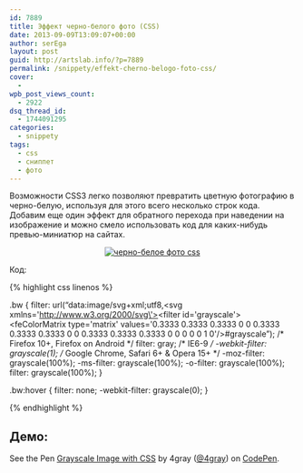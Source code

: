 ```yaml
---
id: 7889
title: Эффект черно-белого фото (CSS)
date: 2013-09-09T13:09:07+00:00
author: serEga
layout: post
guid: http://artslab.info/?p=7889
permalink: /snippety/effekt-cherno-belogo-foto-css/
cover:
  -
wpb_post_views_count:
  - 2922
dsq_thread_id:
  - 1744091295
categories:
  - snippety
tags:
  - css
  - сниппет
  - фото
---
```

Возможности CSS3 легко позволяют превратить цветную фотографию в черно-белую, используя для этого всего несколько строк кода. Добавим еще один эффект для обратного перехода при наведении на изображение и можно смело использовать код для каких-нибудь превью-миниатюр на сайтах.

<center>
  <a href="{{site.img_cdn}}/cherno-beloe-foto-css.png"><img src="{{site.img_cdn}}/cherno-beloe-foto-css-300x101.png" alt="черно-белое фото css" class="aligncenter size-medium wp-image-7890" srcset="{{site.img_cdn}}/cherno-beloe-foto-css-300x101.png 300w, {{site.img_cdn}}/cherno-beloe-foto-css.png 609w" sizes="(max-width: 300px) 100vw, 300px" /></a>
</center>


<!--more-->

Код:

{% highlight css linenos %}


.bw {
	filter: url(&#8220;data:image/svg+xml;utf8,<svg xmlns=\'http://www.w3.org/2000/svg\'><filter id=\'grayscale\'><feColorMatrix type=\'matrix\' values=\'0.3333 0.3333 0.3333 0 0 0.3333 0.3333 0.3333 0 0 0.3333 0.3333 0.3333 0 0 0 0 0 1 0\'/></filter></svg>#grayscale&#8221;); /\* Firefox 10+, Firefox on Android \*/
	filter: gray; /* IE6-9 */
	-webkit-filter: grayscale(1); /* Google Chrome, Safari 6+ & Opera 15+ */
	-moz-filter: grayscale(100%);
	-ms-filter: grayscale(100%);
	-o-filter: grayscale(100%);
	filter: grayscale(100%);
}

.bw:hover {
	filter: none;
	-webkit-filter: grayscale(0);
}

{% endhighlight %}

## Демо:
<p data-height="300" data-theme-id="414" data-slug-hash="EidBl" data-default-tab="result" data-user="4gray" data-embed-version="2" class="codepen">See the Pen <a href="http://codepen.io/4gray/pen/EidBl/">Grayscale Image with CSS</a> by 4gray (<a href="http://codepen.io/4gray">@4gray</a>) on <a href="http://codepen.io">CodePen</a>.</p>
<script async src="//assets.codepen.io/assets/embed/ei.js"></script>